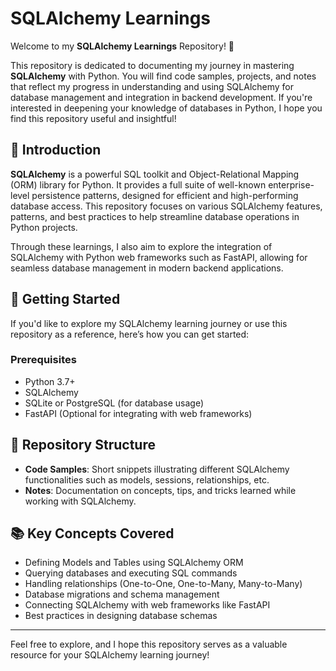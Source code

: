 # SQLAlchemy Learnings

Welcome to my **SQLAlchemy Learnings** Repository! 🎉

This repository is dedicated to documenting my journey in mastering **SQLAlchemy** with Python. You will find code samples, projects, and notes that reflect my progress in understanding and using SQLAlchemy for database management and integration in backend development. If you're interested in deepening your knowledge of databases in Python, I hope you find this repository useful and insightful!

## 📖 Introduction

**SQLAlchemy** is a powerful SQL toolkit and Object-Relational Mapping (ORM) library for Python. It provides a full suite of well-known enterprise-level persistence patterns, designed for efficient and high-performing database access. This repository focuses on various SQLAlchemy features, patterns, and best practices to help streamline database operations in Python projects.

Through these learnings, I also aim to explore the integration of SQLAlchemy with Python web frameworks such as FastAPI, allowing for seamless database management in modern backend applications.

## 🚀 Getting Started

If you'd like to explore my SQLAlchemy learning journey or use this repository as a reference, here’s how you can get started:

### Prerequisites

- Python 3.7+
- SQLAlchemy
- SQLite or PostgreSQL (for database usage)
- FastAPI (Optional for integrating with web frameworks)

## 📂 Repository Structure

- **Code Samples**: Short snippets illustrating different SQLAlchemy functionalities such as models, sessions, relationships, etc.
- **Notes**: Documentation on concepts, tips, and tricks learned while working with SQLAlchemy.

## 📚 Key Concepts Covered

- Defining Models and Tables using SQLAlchemy ORM
- Querying databases and executing SQL commands
- Handling relationships (One-to-One, One-to-Many, Many-to-Many)
- Database migrations and schema management
- Connecting SQLAlchemy with web frameworks like FastAPI
- Best practices in designing database schemas

---

Feel free to explore, and I hope this repository serves as a valuable resource for your SQLAlchemy learning journey!
